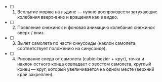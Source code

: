 - [ ] 1. Всплытие моржа на льдине — нужно воспроизвести затухающие колебания вверх-вниз и вращения как в видео.
- [ ] 2. Появление снежинок и фоновая анимацию колебания снежинок вверх / вниз.
- [ ] 3. Вылет самолета по части синусоиды (наклон самолета соответствует положению на синусоиде).
- [ ] 4. Рисование следа от самолета (cubic-bezier + круг), точка и наклон остного конца совпадает с хвостом самолета, круглый конец — круг, который увеличивается на одном месте (верхний край закреплен).


